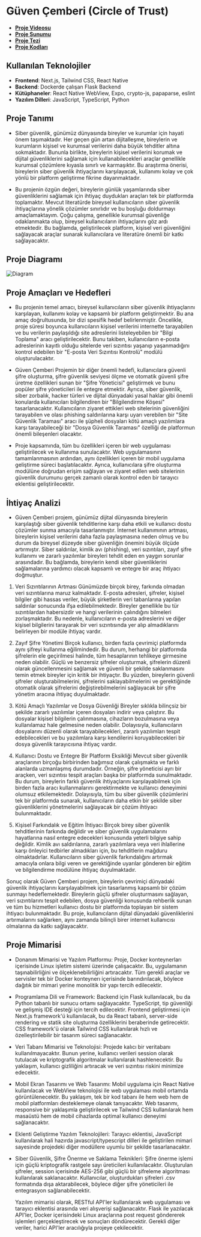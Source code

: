 # Güven Çemberi (Circle of Trust)

- [**Proje Videosu**](https://www.youtube.com/watch?v=7OTL2Mjah1k)
- [**Proje Sunumu**](https://docs.google.com/presentation/d/1tqpqM84IdU64_DmL8nrL2Jv9RdvbyPCxsMey9rD03ho/edit?usp=sharing)
- [**Proje Tezi**](https://docs.google.com/document/d/1effYaKRQ1Agthgu47bGZzezxNtj29p3XkNpVq1MqeHo/edit?usp=sharing)
- [**Proje Kodları**](https://github.com/tyfnacici/guven-cemberi)

## Kullanılan Teknolojiler

- **Frontend**: Next.js, Tailwind CSS, React Native
- **Backend**: Dockerde çalışan Flask Backend
- **Kütüphaneler**: React Native WebView, Expo, crypto-js, papaparse, eslint
- **Yazılım Dilleri**: JavaScript, TypeScript, Python

## Proje Tanımı

- Siber güvenlik, günümüz dünyasında bireyler ve kurumlar için hayati önem taşımaktadır. Her geçen gün artan dijitalleşme, bireylerin ve kurumların kişisel ve kurumsal verilerini daha büyük tehditler altına sokmaktadır. Bununla birlikte, bireylerin kişisel verilerini korumak ve dijital güvenliklerini sağlamak için kullanabilecekleri araçlar genellikle kurumsal çözümlere kıyasla sınırlı ve karmaşıktır. Bu araştırma önerisi, bireylerin siber güvenlik ihtiyaçlarını karşılayacak, kullanımı kolay ve çok yönlü bir platform geliştirme fikrine dayanmaktadır.

- Bu projenin özgün değeri, bireylerin günlük yaşamlarında siber güvenliklerini sağlamak için ihtiyaç duydukları araçları tek bir platformda toplamaktır. Mevcut literatürde bireysel kullanıcıların siber güvenlik ihtiyaçlarına yönelik çözümler sınırlıdır ve bu boşluğu doldurmayı amaçlamaktayım. Çoğu çalışma, genellikle kurumsal güvenliğe odaklanmakta olup, bireysel kullanıcıların ihtiyaçlarını göz ardı etmektedir. Bu bağlamda, geliştirilecek platform, kişisel veri güvenliğini sağlayacak araçlar sunarak kullanıcılara ve literatüre önemli bir katkı sağlayacaktır. 

## Proje Diagramı

![Diagram](./project.png)

## Proje Amaçları ve Hedefleri 

- Bu projenin temel amacı, bireysel kullanıcıların siber güvenlik ihtiyaçlarını karşılayan, kullanımı kolay ve kapsamlı bir platform geliştirmektir. Bu ana amaç doğrultusunda, bir dizi spesifik hedef belirlenmiştir. Öncelikle, proje süresi boyunca kullanıcıların kişisel verilerini internette tarayabilen ve bu verilerin paylaşıldığı site adreslerini listeleyebilen bir "Bilgi Toplama" aracı geliştirilecektir. Bunu takiben, kullanıcıların e-posta adreslerinin kayıtlı olduğu sitelerde veri sızıntısı yaşanıp yaşanmadığını kontrol edebilen bir "E-posta Veri Sızıntısı Kontrolü" modülü oluşturulacaktır.

- Güven Çemberi Projemin bir diğer önemli hedefi, kullanıcılara güvenli şifre oluşturma, şifre güvenlik seviyesi ölçme ve otomatik güvenli şifre üretme özellikleri sunan bir "Şifre Yöneticisi" geliştirmek ve bunu popüler şifre yöneticileri ile entegre etmektir. Ayrıca, siber güvenlik, siber zorbalık, hacker türleri ve dijital dünyadaki yasal haklar gibi önemli konularda kullanıcıları bilgilendiren bir "Bilgilendirme Köşesi" tasarlanacaktır. Kullanıcıların ziyaret ettikleri web sitelerinin güvenliğini tarayabilen ve olası phishing saldırılarına karşı uyarı verebilen bir "Site Güvenlik Taraması" aracı ile şüpheli dosyaları kötü amaçlı yazılımlara karşı tarayabileceği bir "Dosya Güvenlik Taraması" özelliği de platformun önemli bileşenleri olacaktır.

- Proje kapsamında, tüm bu özellikleri içeren bir web uygulaması geliştirilecek ve kullanıma sunulacaktır. Web uygulamasının tamamlanmasının ardından, aynı özellikleri içeren bir mobil uygulama geliştirme süreci başlatılacaktır. Ayrıca, kullanıcılara şifre oluşturma modülüne doğrudan erişim sağlayan ve ziyaret edilen web sitelerinin güvenlik durumunu gerçek zamanlı olarak kontrol eden bir tarayıcı eklentisi geliştirilecektir.

## İhtiyaç Analizi

- Güven Çemberi projem, günümüz dijital dünyasında bireylerin karşılaştığı siber güvenlik tehditlerine karşı daha etkili ve kullanıcı dostu çözümler sunma amacıyla tasarlanmıştır. İnternet kullanımının artması, bireylerin kişisel verilerini daha fazla paylaşmasına neden olmuş ve bu durum da bireysel düzeyde siber güvenliğin önemini büyük ölçüde artırmıştır. Siber saldırılar, kimlik avı (phishing), veri sızıntıları, zayıf şifre kullanımı ve zararlı yazılımlar bireyleri tehdit eden en yaygın sorunlar arasındadır. Bu bağlamda, bireylerin kendi siber güvenliklerini sağlamalarına yardımcı olacak kapsamlı ve entegre bir araç ihtiyacı doğmuştur.

1. Veri Sızıntılarının Artması
  Günümüzde birçok birey, farkında olmadan veri sızıntılarına maruz kalmaktadır. E-posta adresleri, şifreler, kişisel bilgiler gibi hassas veriler, büyük şirketlerin veri tabanlarına yapılan saldırılar sonucunda ifşa edilebilmektedir. Bireyler genellikle bu tür sızıntılardan habersizdir ve hangi verilerinin çalındığını bilmeleri zorlaşmaktadır. Bu nedenle, kullanıcıların e-posta adreslerini ve diğer kişisel bilgilerini tarayarak bir veri sızıntısında yer alıp almadıklarını belirleyen bir modüle ihtiyaç vardır.

2. Zayıf Şifre Yönetimi
  Birçok kullanıcı, birden fazla çevrimiçi platformda aynı şifreyi kullanma eğilimindedir. Bu durum, herhangi bir platformda şifrelerin ele geçirilmesi halinde, tüm hesaplarının tehlikeye girmesine neden olabilir. Güçlü ve benzersiz şifreler oluşturmak, şifrelerin düzenli olarak güncellenmesini sağlamak ve güvenli bir şekilde saklanmasını temin etmek bireyler için kritik bir ihtiyaçtır. Bu yüzden, bireylerin güvenli şifreler oluşturabilmelerini, şifrelerini saklayabilmelerini ve gerektiğinde otomatik olarak şifrelerini değiştirebilmelerini sağlayacak bir şifre yönetim aracına ihtiyaç duyulmaktadır.

3. Kötü Amaçlı Yazılımlar ve Dosya Güvenliği
  Bireyler sıklıkla bilinçsiz bir şekilde zararlı yazılımlar içeren dosyaları indirir veya çalıştırır. Bu dosyalar kişisel bilgilerin çalınmasına, cihazların bozulmasına veya kullanılamaz hale gelmesine neden olabilir. Dolayısıyla, kullanıcıların dosyalarını düzenli olarak tarayabilecekleri, zararlı yazılımları tespit edebilecekleri ve bu yazılımlara karşı kendilerini koruyabilecekleri bir dosya güvenlik tarayıcısına ihtiyaç vardır.

4. Kullanıcı Dostu ve Entegre Bir Platform Eksikliği
  Mevcut siber güvenlik araçlarının birçoğu birbirinden bağımsız olarak çalışmakta ve farklı alanlarda uzmanlaşmış durumdadır. Örneğin, şifre yöneticisi ayrı bir araçken, veri sızıntısı tespit araçları başka bir platformda sunulmaktadır. Bu durum, bireylerin farklı güvenlik ihtiyaçlarını karşılayabilmek için birden fazla aracı kullanmalarını gerektirmekte ve kullanıcı deneyimini olumsuz etkilemektedir. Dolayısıyla, tüm bu siber güvenlik çözümlerini tek bir platformda sunarak, kullanıcıların daha etkin bir şekilde siber güvenliklerini yönetmelerini sağlayacak bir çözüm ihtiyacı bulunmaktadır.

5. Kişisel Farkındalık ve Eğitim İhtiyacı
  Birçok birey siber güvenlik tehditlerinin farkında değildir ve siber güvenlik uygulamalarını hayatlarına nasıl entegre edecekleri konusunda yeterli bilgiye sahip değildir. Kimlik avı saldırılarına, zararlı yazılımlara veya veri ihlallerine karşı önleyici tedbirler almadıkları için, bu tehditlerin mağduru olmaktadırlar. Kullanıcıların siber güvenlik farkındalığını artırmak amacıyla onlara bilgi veren ve gerektiğinde uyarılar gönderen bir eğitim ve bilgilendirme modülüne ihtiyaç duyulmaktadır.

  Sonuç olarak Güven Çemberi projem, bireylerin çevrimiçi dünyadaki güvenlik ihtiyaçlarını karşılayabilmek için tasarlanmış kapsamlı bir çözüm sunmayı hedeflemektedir. Bireylerin güçlü şifreler oluşturmasını sağlayan, veri sızıntılarını tespit edebilen, dosya güvenliği konusunda rehberlik sunan ve tüm bu hizmetleri kullanıcı dostu bir platformda toplayan bir sistem ihtiyacı bulunmaktadır. Bu proje, kullanıcıların dijital dünyadaki güvenliklerini artırmalarını sağlarken, aynı zamanda bilinçli birer internet kullanıcısı olmalarına da katkı sağlayacaktır.

## Proje Mimarisi 

- Donanım Mimarisi ve Yazılım Platformu:
  Proje, Docker konteynerları içerisinde Linux işletim sistemi üzerinde çalışacaktır. Bu, uygulamanın taşınabilirliğini ve ölçeklenebilirliğini artıracaktır. Tüm gerekli araçlar ve servisler tek bir Docker konteynerı içerisinde barındırılacak, böylece dağıtık bir mimari yerine monolitik bir yapı tercih edilecektir.

- Programlama Dili ve Framework:
  Backend için Flask kullanılacak, bu da Python tabanlı bir sunucu ortamı sağlayacaktır. TypeScript, tip güvenliği ve gelişmiş IDE desteği için tercih edilecektir. Frontend geliştirmesi için Next.js framework'ü kullanılacak, bu da React tabanlı, server-side rendering ve statik site oluşturma özelliklerini beraberinde getirecektir. CSS framework'ü olarak Tailwind CSS kullanılarak hızlı ve özelleştirilebilir bir tasarım süreci sağlanacaktır.

- Veri Tabanı Mimarisi ve Teknolojisi:
  Projede kalıcı bir veritabanı kullanılmayacaktır. Bunun yerine, kullanıcı verileri session olarak tutulacak ve kriptografik algoritmalar kullanılarak hashlenecektir. Bu yaklaşım, kullanıcı gizliliğini artıracak ve veri sızıntısı riskini minimize edecektir.

- Mobil Ekran Tasarımı ve Web Tasarımı:
  Mobil uygulama için React Native kullanılacak ve WebView teknolojisi ile web uygulaması mobil ortamda görüntülenecektir. Bu yaklaşım, tek bir kod tabanı ile hem web hem de mobil platformları desteklemeye olanak tanıyacaktır. Web tasarımı, responsive bir yaklaşımla geliştirilecek ve Tailwind CSS kullanılarak hem masaüstü hem de mobil cihazlarda optimal kullanıcı deneyimi sağlanacaktır.

- Eklenti Geliştirme Yazılım Teknolojileri:
  Tarayıcı eklentisi, JavaScript kullanılarak hali hazırda javascript/typescript dilleri ile geliştirilen mimari sayesinde projedeki diğer modüllere uyumlu bir şekilde tasarlanacaktır.

- Siber Güvenlik, Şifre Önerme ve Saklama Teknikleri:
  Şifre önerme işlemi için güçlü kriptografik rastgele sayı üreticileri kullanılacaktır. Oluşturulan şifreler, session içerisinde AES-256 gibi güçlü bir şifreleme algoritması kullanılarak saklanacaktır. Kullanıcılar, oluşturdukları şifreleri .csv formatında dışa aktarabilecek, böylece diğer şifre yöneticileri ile entegrasyon sağlanabilecektir.

  Yazılım mimarisi olarak, RESTful API'ler kullanılarak web uygulaması ve tarayıcı eklentisi arasında veri alışverişi sağlanacaktır. Flask ile yazılacak API'ler, Docker içerisindeki Linux araçlarına post request göndererek işlemleri gerçekleştirecek ve sonuçları döndürecektir. Gerekli diğer veriler, harici API'ler aracılığıyla projeye çekilecektir.
